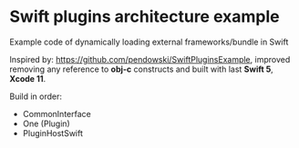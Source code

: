 # Swift plugins architecture example

Example code of dynamically loading external frameworks/bundle in Swift

Inspired by: https://github.com/pendowski/SwiftPluginsExample, improved removing any reference to **obj-c** constructs and built with last **Swift 5**, **Xcode 11**.


Build in order:

* CommonInterface
* One (Plugin)
* PluginHostSwift
